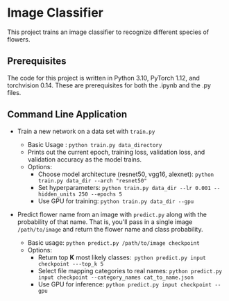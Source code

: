 # Image Classifier 

This project trains an image classifier to recognize different species of flowers.
<!--  In this project, you'll train an image classifier to recognize different species of flowers. 
You can imagine using something like this in a phone app that tells you the name of the flower your camera is looking at. 
In practice, you'd train this classifier, then export it for use in your application. 
We'll be using this dataset of 102 flower categories.
  
When you've completed this project, you'll have an application that can be trained on any set of labelled images. 
Here your network will be learning about flowers and end up as a command line application. 
But, what you do with your new skills depends on your imagination and effort in building a dataset. 
  
*This is the final Project of the Udacity AI with Python Nanodegree* -->


## Prerequisites

The code for this project is written in Python 3.10, PyTorch 1.12, and torchvision 0.14. 
These are prerequisites for both the .ipynb and the .py files.

## Command Line Application
* Train a new network on a data set with ```train.py```
  * Basic Usage : ```python train.py data_directory```
  * Prints out the current epoch, training loss, validation loss, and validation accuracy as the model trains.
  * Options:
    * Choose model architecture (resnet50, vgg16, alexnet): ```python train.py data_dir --arch "resnet50"```
    * Set hyperparameters: ```python train.py data_dir --lr 0.001 --hidden_units 250 --epochs 5 ```
    * Use GPU for training: ```python train.py data_dir --gpu```
    
* Predict flower name from an image with ```predict.py``` along with the probability of that name. That is, you'll pass in a single image ```/path/to/image``` and return the flower name and class probability.
  * Basic usage: ```python predict.py /path/to/image checkpoint```
  * Options:
    * Return top **K** most likely classes:``` python predict.py input checkpoint ---top_k 5```
    * Select file mapping categories to real names: ```python predict.py input checkpoint --category_names cat_to_name.json```
    * Use GPU for inference: ```python predict.py input checkpoint --gpu```
